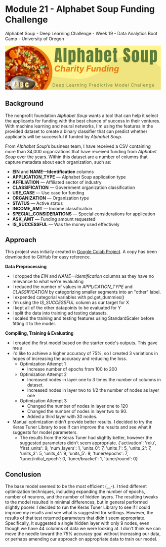 # Module 21 - Alphabet Soup Funding Challenge
Alphabet Soup - Deep Learning Challenge - Week 19 - Data Analytics Boot Camp - University of Oregon

![Alphabet Soup Funding Challenge](images/project_banner.jpg)

## Background
The nonprofit foundation *Alphabet Soup* wants a tool that can help it select the applicants for funding with the best chance of success in their ventures. With machine learning and neural networks, I'm using the features in the provided dataset to create a binary classifier that can predict whether applicants will be successful if funded by *Alphabet Soup*.

From *Alphabet Soup*’s business team, I have received a CSV containing more than 34,000 organizations that have received funding from *Alphabet Soup* over the years. Within this dataset are a number of columns that capture metadata about each organization, such as:

- **EIN** and **NAME—Identification** columns
- **APPLICATION_TYPE** — Alphabet Soup application type
- **AFFILIATION** — Affiliated sector of industry
- **CLASSIFICATION** — Government organization classification
- **USE_CASE** — Use case for funding
- **ORGANIZATION** — Organization type
- **STATUS** — Active status
- **INCOME_AMT** — Income classification
- **SPECIAL_CONSIDERATIONS** — Special considerations for application
- **ASK_AMT** — Funding amount requested
- **IS_SUCCESSFUL** — Was the money used effectively

## Approach

This project was initially created in [Google Colab Project](https://colab.research.google.com/drive/1oVZ4ZpVErVYIB_9UTXLzWDW00broKoRK?usp=sharing).  A copy has been downloaded to GitHub for easy reference.


**Data Preprocessing**
- I dropped the *EIN* and *NAME—Identification* columns as they have no relevance to what we're evaluating
- I reduced the number of values in *APPLICATION_TYPE* and *CLASSIFICATION* by categorizing smaller segments into an "other" label.
- I expended categorial variables with pd.get_dummies()
- I'm using the *IS_SUCCESSFUL* column as our target for X
- I kept all of the other datapoints to be evaluated for Y
- I split the data into training ad testing datasets.
- I scaled the training and testing features using StandardScaler before fitting it to the model.


**Compiling, Training & Evaluating**

- I created the first model based on the starter code's outputs.  This gave me a 
- I'd like to achieve a higher accuracy of 75%, so I created 3 variations in hopes of increasing the accuracy and reducing the loss.
    - Optimization Attempt 1
        - Increase number of epochs from 100 to 200
    - Optimization Attempt 2
        - Increased nodes in layer one to 3 times the number of columns in dataset.
        - Increased nodes in layer two to 1/2 the number of nodes as layer one
    - Optimization Attempt 3
        - Changed the number of nodes in layer one to 120
        - Changed the number of nodes in layer two to 90.
        - Added a third layer with 30 nodes.
- Manual optimization  didn't provide better results.  I decided to try the Keras Tuner Library to see if can improve the results and see what it suggests for model parameters.
    - The results from the Keras Tuner had slightly better, however the suggested parameters didn't seem appropriate.
{'activation': 'relu',
 'first_units': 9,
 'num_layers': 1,
 'units_0': 7,
 'units_1': 5,
 'units_2': 7,
 'units_3': 5,
 'units_4': 9,
 'units_5': 9,
 'tuner/epochs': 7,
 'tuner/initial_epoch': 0,
 'tuner/bracket': 1,
 'tuner/round': 0}


## Conclusion
The base model seemed to be the most efficient (__-).  I tried different optimization techniques, including expanding the number of epochs, number of neurons, and the number of hidden layers.  The resulting tweaks to the model resulted in minimal differences, but in general performed slightly poorer.  I decided to run the Keras Tuner Library to see if I could improve my results and see what is suggested for settings.  However, the results of that test returned parameters that didn't seem appropriate.  Specifically, It suggested a single hidden layer with only 9 nodes, even though we have 44 columns of data we were looking at.  I don't think we can move the needle toward the 75% accuracy goal without increasing our data, or perhaps amending our approach on appropriate data to train our model.


